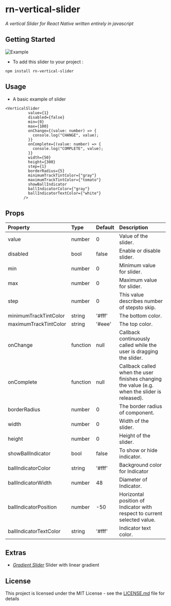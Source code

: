 # rn-vertical-slider
*A vertical Slider for React Native written entirely in javascript*

## Getting Started
![Example](https://github.com/sacmii/rn-vertical-slider/blob/master/.github/example.gif)
* To add this slider to your project :
```
npm install rn-vertical-slider
```

## Usage
* A basic example of slider
```
<VerticalSlider
          value={1}
          disabled={false}
          min={0}
          max={100}
          onChange={(value: number) => {
            console.log("CHANGE", value);
          }}
          onComplete={(value: number) => {
            console.log("COMPLETE", value);
          }}
          width={50}
          height={300}
          step={1}
          borderRadius={5}
          minimumTrackTintColor={"gray"}
          maximumTrackTintColor={"tomato"}
          showBallIndicator
          ballIndicatorColor={"gray"}
          ballIndicatorTextColor={"white"}
        />
```

## Props

|Property|Type|Default|Description|
|:---|:---|:---|:---|
|value|number|0|Value of the slider.|
|disabled|bool|false|Enable or disable slider.|
|min|number|0|Minimum value for slider.|
|max|number|0|Maximum value for slider.|
|step|number|0|This value describes number of stepsto skip.|
|minimumTrackTintColor|string|'#fff'|The bottom color.|
|maximumTrackTintColor|string|'#eee'|The top color.|
|onChange|function|null|Callback continuously called while the user is dragging the slider.|
|onComplete|function|null|Callback called when the user finishes changing the value (e.g. when the slider is released).|
|borderRadius|number|0|The border radius of component.|
|width|number|0|Width of the slider.|
|height|number|0|Height of the slider.|
|showBallIndicator|bool|false|To show or hide indicator.|
|ballIndicatorColor|string|'#fff'|Background color for Indicator|
|ballIndicatorWidth|number|48|Diameter of Indicator.|
|ballIndicatorPosition|number|-50|Horizontal position of Indicator with respect to current selected value.|
|ballIndicatorTextColor|string|'#fff'|Indicator text color.|

## Extras
* *[Gradient Slider](https://github.com/sacmii/rn-vertical-slider-gradient)* Slider with linear gradient

## License

This project is licensed under the MIT License - see the [LICENSE.md](LICENSE.md) file for details
